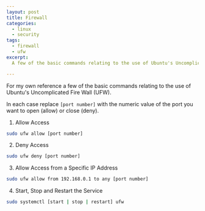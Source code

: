 ```yaml
---
layout: post
title: Firewall
categories:
  - linux
  - security
tags:
  - firewall
  - ufw
excerpt:
  A few of the basic commands relating to the use of Ubuntu's Uncomplicated Fire Wall (UFW).

---
```


For my own reference a few of the basic commands relating to the use of Ubuntu's Uncomplicated Fire Wall (UFW).

In each case replace `[port number]` with the numeric value of the port you want to open (allow) or close (deny).

1. Allow Access
```bash
sudo ufw allow [port number]
```

2. Deny Access
```bash
sudo ufw deny [port number]
```

3. Allow Access from a Specific IP Address
```bash
sudo ufw allow from 192.168.0.1 to any [port number]
```

4. Start, Stop and Restart the Service
```bash
sudo systemctl [start | stop | restart] ufw
```
